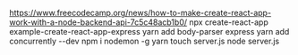 https://www.freecodecamp.org/news/how-to-make-create-react-app-work-with-a-node-backend-api-7c5c48acb1b0/
npx create-react-app example-create-react-app-express
yarn add body-parser express
yarn add concurrently --dev
npm i nodemon -g
yarn
touch server.js
node server.js
